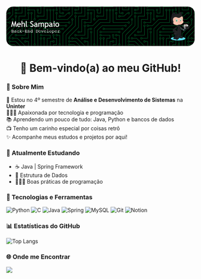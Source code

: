 ![header](./github-header-image.png)

<h1 align="center">👾 Bem-vindo(a) ao meu GitHub!</h1> 


### 🦋 Sobre Mim 

📕 Estou no 4º semestre de **Análise e Desenvolvimento de Sistemas** na **Uninter** <br> 
👩🏽‍💻 Apaixonada por tecnologia e programação <br>
📚 Aprendendo um pouco de tudo: Java, Python e bancos de dados <br>
📺 Tenho um carinho especial por coisas retrô <br>
✨ Acompanhe meus estudos e projetos por aqui!


### 🌱 Atualmente Estudando

- ☕ Java | Spring Framework
- 🎲 Estrutura de Dados
- 👩🏽‍💻 Boas práticas de programação

### 🔮 Tecnologias e Ferramentas

![Python](https://img.shields.io/badge/python-3670A0?style=for-the-badge&logo=python&logoColor=ffdd54)
![C](https://img.shields.io/badge/c-%2300599C.svg?style=for-the-badge&logo=c&logoColor=white)
![Java](https://img.shields.io/badge/java-%23ED8B00.svg?style=for-the-badge&logo=openjdk&logoColor=white)
![Spring](https://img.shields.io/badge/spring-%236DB33F.svg?style=for-the-badge&logo=spring&logoColor=white)
![MySQL](https://img.shields.io/badge/mysql-4479A1.svg?style=for-the-badge&logo=mysql&logoColor=white)
![Git](https://img.shields.io/badge/git-%23F05033.svg?style=for-the-badge&logo=git&logoColor=white)
![Notion](https://img.shields.io/badge/Notion-%23000000.svg?style=for-the-badge&logo=notion&logoColor=white)

### 📊 Estatísticas do GitHub

![Top Langs](https://github-readme-stats.vercel.app/api/top-langs/?username=mehlsampaio&layout=compact&theme=radical)

### 🌐 Onde me Encontrar

[![](https://img.shields.io/badge/linkedin-blue)](https://www.linkedin.com/in/mehlsampaio)



